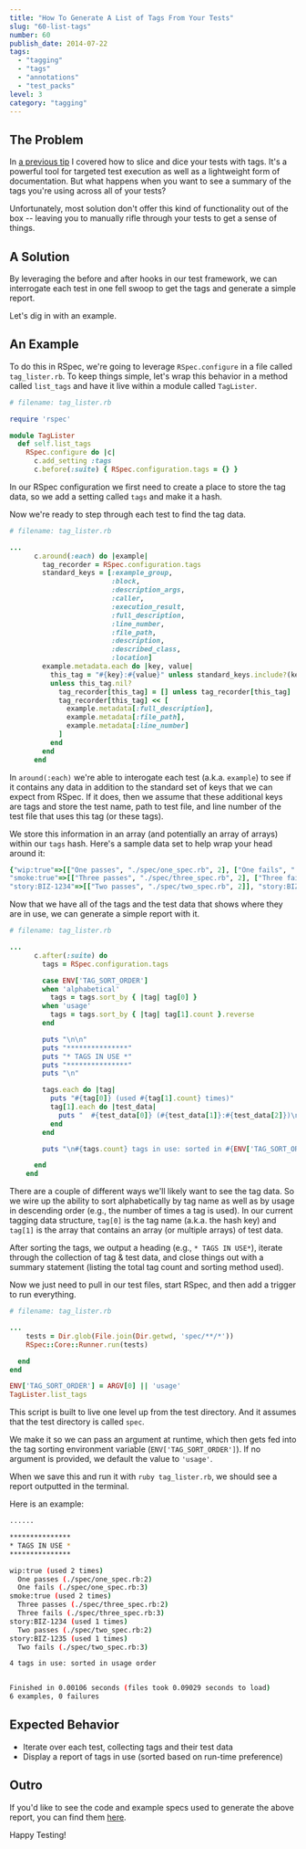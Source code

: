 ```yaml
---
title: "How To Generate A List of Tags From Your Tests"
slug: "60-list-tags"
number: 60
publish_date: 2014-07-22
tags:
  - "tagging"
  - "tags"
  - "annotations"
  - "test_packs"
level: 3
category: "tagging"
---
```


## The Problem

In [a previous tip](http://elementalselenium.com/tips/58-tagging) I covered how to slice and dice your tests with tags. It's a powerful tool for targeted test execution as well as a lightweight form of documentation. But what happens when you want to see a summary of the tags you're using across all of your tests?

Unfortunately, most solution don't offer this kind of functionality out of the box -- leaving you to manually rifle through your tests to get a sense of things.

## A Solution

By leveraging the before and after hooks in our test framework, we can interrogate each test in one fell swoop to get the tags and generate a simple report.

Let's dig in with an example.

## An Example

To do this in RSpec, we're going to leverage `RSpec.configure` in a file called `tag_lister.rb`. To keep things simple, let's wrap this behavior in a method called `list_tags` and have it live within a module called `TagLister`.

```ruby
# filename: tag_lister.rb

require 'rspec'

module TagLister
  def self.list_tags
    RSpec.configure do |c|
      c.add_setting :tags
      c.before(:suite) { RSpec.configuration.tags = {} }
```

In our RSpec configuration we first need to create a place to store the tag data, so we add a setting called `tags` and make it a hash.

Now we're ready to step through each test to find the tag data.

```ruby
# filename: tag_lister.rb

...
      c.around(:each) do |example|
        tag_recorder = RSpec.configuration.tags
        standard_keys = [:example_group,
                         :block,
                         :description_args,
                         :caller,
                         :execution_result,
                         :full_description,
                         :line_number,
                         :file_path,
                         :description,
                         :described_class,
                         :location]
        example.metadata.each do |key, value|
          this_tag = "#{key}:#{value}" unless standard_keys.include?(key)
          unless this_tag.nil?
            tag_recorder[this_tag] = [] unless tag_recorder[this_tag]
            tag_recorder[this_tag] << [
              example.metadata[:full_description],
              example.metadata[:file_path],
              example.metadata[:line_number]
            ]
          end
        end
      end

```

In `around(:each)` we're able to interogate each test (a.k.a. `example`) to see if it contains any data in addition to the standard set of keys that we can expect from RSpec. If it does, then we assume that these additional keys are tags and store the test name, path to test file, and line number of the test file that uses this tag (or these tags).

We store this information in an array (and potentially an array of arrays) within our `tags` hash. Here's a sample data set to help wrap your head around it:

```ruby
{"wip:true"=>[["One passes", "./spec/one_spec.rb", 2], ["One fails", "./spec/one_spec.rb", 3]],
"smoke:true"=>[["Three passes", "./spec/three_spec.rb", 2], ["Three fails", "./spec/three_spec.rb", 3]],
"story:BIZ-1234"=>[["Two passes", "./spec/two_spec.rb", 2]], "story:BIZ-1235"=>[["Two fails", "./spec/two_spec.rb", 3]]}
```

Now that we have all of the tags and the test data that shows where they are in use, we can generate a simple report with it.

```ruby
# filename: tag_lister.rb

...
      c.after(:suite) do
        tags = RSpec.configuration.tags

        case ENV['TAG_SORT_ORDER']
        when 'alphabetical'
          tags = tags.sort_by { |tag| tag[0] }
        when 'usage'
          tags = tags.sort_by { |tag| tag[1].count }.reverse
        end

        puts "\n\n"
        puts "***************"
        puts "* TAGS IN USE *"
        puts "***************"
        puts "\n"

        tags.each do |tag|
          puts "#{tag[0]} (used #{tag[1].count} times)"
          tag[1].each do |test_data|
            puts "  #{test_data[0]} (#{test_data[1]}:#{test_data[2]})\n"
          end
        end

        puts "\n#{tags.count} tags in use: sorted in #{ENV['TAG_SORT_ORDER']} order"

      end
    end

```

There are a couple of different ways we'll likely want to see the tag data. So we wire up the ability to sort alphabetically by tag name as well as by usage in descending order (e.g., the number of times a tag is used). In our current tagging data structure, `tag[0]` is the tag name (a.k.a. the hash key) and `tag[1]` is the array that contains an array (or multiple arrays) of test data.

After sorting the tags, we output a heading (e.g., `* TAGS IN USE*`), iterate through the collection of tag & test data, and close things out with a summary statement (listing the total tag count and sorting method used).

Now we just need to pull in our test files, start RSpec, and then add a trigger to run everything.

```ruby
# filename: tag_lister.rb

...
    tests = Dir.glob(File.join(Dir.getwd, 'spec/**/*'))
    RSpec::Core::Runner.run(tests)

  end
end

ENV['TAG_SORT_ORDER'] = ARGV[0] || 'usage'
TagLister.list_tags
```

This script is built to live one level up from the test directory. And it assumes that the test directory is called `spec`.

We make it so we can pass an argument at runtime, which then gets fed into the tag sorting environment variable (`ENV['TAG_SORT_ORDER']`). If no argument is provided, we default the value to `'usage'`.

When we save this and run it with `ruby tag_lister.rb`, we should see a report outputted in the terminal.

Here is an example:

```sh
......

***************
* TAGS IN USE *
***************

wip:true (used 2 times)
  One passes (./spec/one_spec.rb:2)
  One fails (./spec/one_spec.rb:3)
smoke:true (used 2 times)
  Three passes (./spec/three_spec.rb:2)
  Three fails (./spec/three_spec.rb:3)
story:BIZ-1234 (used 1 times)
  Two passes (./spec/two_spec.rb:2)
story:BIZ-1235 (used 1 times)
  Two fails (./spec/two_spec.rb:3)

4 tags in use: sorted in usage order


Finished in 0.00106 seconds (files took 0.09029 seconds to load)
6 examples, 0 failures
```

## Expected Behavior

+ Iterate over each test, collecting tags and their test data
+ Display a report of tags in use (sorted based on run-time preference)

## Outro

If you'd like to see the code and example specs used to generate the above report, you can find them [here](https://github.com/tourdedave/rspec-list-tags).

Happy Testing!
